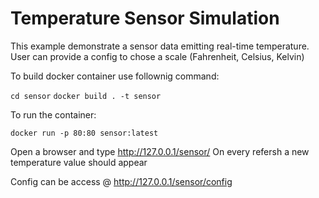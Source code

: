 # Temperature Sensor Simulation

This example demonstrate a sensor data emitting real-time temperature.
User can provide a config to chose a scale (Fahrenheit, Celsius, Kelvin)

To build docker container use follownig command:

`cd sensor`
`docker build . -t sensor`

To run the container:

`docker run -p 80:80 sensor:latest`

Open a browser and type http://127.0.0.1/sensor/
On every refersh a new temperature value should appear

Config can be access @ http://127.0.0.1/sensor/config








